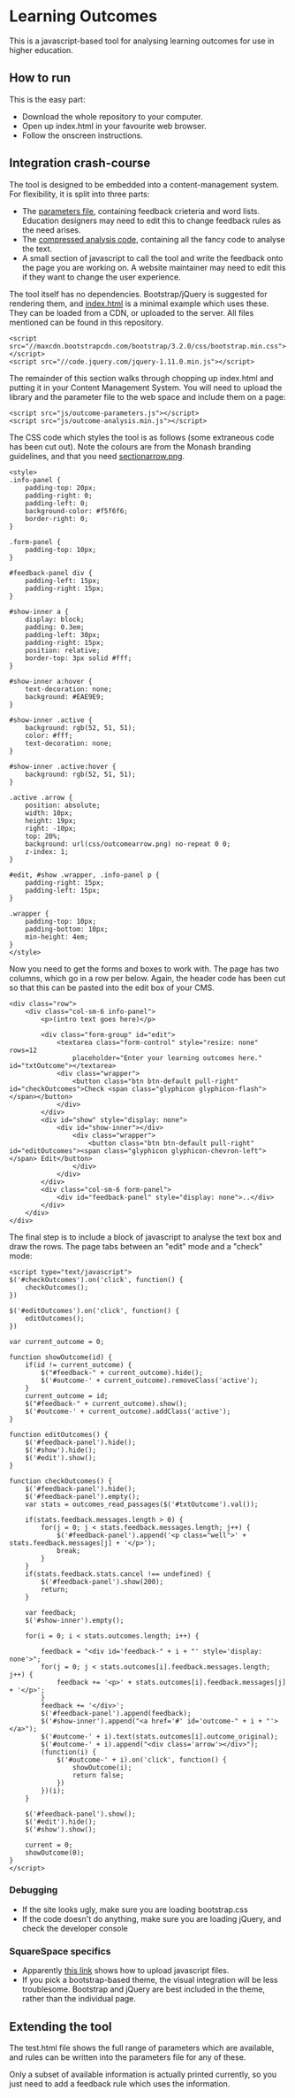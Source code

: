 Learning Outcomes
=================
This is a javascript-based tool for analysing learning outcomes for use in higher education.

How to run
----------
This is the easy part:
- Download the whole repository to your computer.
- Open up index.html in your favourite web browser.
- Follow the onscreen instructions.

Integration crash-course
------------------------
The tool is designed to be embedded into a content-management system. For flexibility, it is split into three parts:

- The [parameters file](https://github.com/mike42/learning-outcomes/blob/master/js/outcome-parameters.js), containing feedback crieteria and word lists. Education designers may need to edit this to change feedback rules as the need arises.
- The [compressed analysis code](https://github.com/mike42/learning-outcomes/blob/master/js/outcome-analysis.min.js), containing all the fancy code to analyse the text.
- A small section of javascript to call the tool and write the feedback onto the page you are working on. A website maintainer may need to edit this if they want to change the user experience.

The tool itself has no dependencies. Bootstrap/jQuery is suggested for rendering them, and [index.html](https://github.com/mike42/learning-outcomes/blob/master/index.html) is a minimal example which uses these. They can be loaded from a CDN, or uploaded to the server. All files mentioned can be found in this repository.

    <script src="//maxcdn.bootstrapcdn.com/bootstrap/3.2.0/css/bootstrap.min.css"></script>
	<script src="//code.jquery.com/jquery-1.11.0.min.js"></script>

The remainder of this section walks through chopping up index.html and putting it in your Content Management System. You will need to upload the library and the parameter file to the web space and include them on a page:

    <script src="js/outcome-parameters.js"></script>
    <script src="js/outcome-analysis.min.js"></script>

The CSS code which styles the tool is as follows (some extraneous code has been cut out). Note the colours are from the Monash branding guidelines, and that you need [sectionarrow.png](https://github.com/mike42/learning-outcomes/blob/master/css/sectionarrow.png).

	<style>
	.info-panel {
		padding-top: 20px;
		padding-right: 0;
		padding-left: 0;
		background-color: #f5f6f6;
		border-right: 0;
	}
	
	.form-panel {
		padding-top: 10px;
	}
	
	#feedback-panel div {
		padding-left: 15px;
		padding-right: 15px;
	}
	
	#show-inner a {
		display: block;
		padding: 0.3em;
		padding-left: 30px;
		padding-right: 15px;
		position: relative;
		border-top: 3px solid #fff;
	}
	
	#show-inner a:hover {
		text-decoration: none;
		background: #EAE9E9;
	}
	
	#show-inner .active {
		background: rgb(52, 51, 51);
		color: #fff;
		text-decoration: none;
	}
	
	#show-inner .active:hover {
		background: rgb(52, 51, 51);
	}
	
	.active .arrow {
		position: absolute;
		width: 10px;
		height: 19px;
		right: -10px;
		top: 20%;
		background: url(css/outcomearrow.png) no-repeat 0 0;
		z-index: 1;
	}
	
	#edit, #show .wrapper, .info-panel p {
		padding-right: 15px;
		padding-left: 15px;
	}
	
	.wrapper {
		padding-top: 10px;
		padding-bottom: 10px;
		min-height: 4em;
	}
	</style>

Now you need to get the forms and boxes to work with. The page has two columns, which go in a row per below. Again, the header code has been cut so that this can be pasted into the edit box of your CMS.

	<div class="row">
		<div class="col-sm-6 info-panel">
			<p>(intro text goes here)</p>
	
			<div class="form-group" id="edit">
				<textarea class="form-control" style="resize: none" rows=12
					placeholder="Enter your learning outcomes here." id="txtOutcome"></textarea>
				<div class="wrapper">
					<button class="btn btn-default pull-right" id="checkOutcomes">Check <span class="glyphicon glyphicon-flash"></span></button>
				</div>
			</div>
			<div id="show" style="display: none">
				<div id="show-inner"></div>
					<div class="wrapper">
						<button class="btn btn-default pull-right" id="editOutcomes"><span class="glyphicon glyphicon-chevron-left"></span> Edit</button>
					</div>
				</div>
			</div>
			<div class="col-sm-6 form-panel">
				<div id="feedback-panel" style="display: none">..</div>
			</div>
		</div>
	</div>

The final step is to include a block of javascript to analyse the text box and draw the rows. The page tabs between an "edit" mode and a "check" mode:

	<script type="text/javascript">
	$('#checkOutcomes').on('click', function() {
		checkOutcomes();
	})
	
	$('#editOutcomes').on('click', function() {
		editOutcomes();
	})
	
	var current_outcome = 0;
	
	function showOutcome(id) {
		if(id != current_outcome) {
			$("#feedback-" + current_outcome).hide();
			$('#outcome-' + current_outcome).removeClass('active');
		}
		current_outcome = id;
		$("#feedback-" + current_outcome).show();
		$('#outcome-' + current_outcome).addClass('active');
	}
	
	function editOutcomes() {
		$('#feedback-panel').hide();
		$('#show').hide();
		$('#edit').show();
	}
	
	function checkOutcomes() {
		$('#feedback-panel').hide();
		$('#feedback-panel').empty();
		var stats = outcomes_read_passages($('#txtOutcome').val());

		if(stats.feedback.messages.length > 0) {
			for(j = 0; j < stats.feedback.messages.length; j++) {
				$('#feedback-panel').append('<p class="well">' + stats.feedback.messages[j] + '</p>');
				break;
			}
		}
		if(stats.feedback.stats.cancel !== undefined) {
			$('#feedback-panel').show(200);
			return;
		}
	
		var feedback;
		$('#show-inner').empty();
	
		for(i = 0; i < stats.outcomes.length; i++) {

			feedback = "<div id='feedback-" + i + "' style='display: none'>";
			for(j = 0; j < stats.outcomes[i].feedback.messages.length; j++) {
				feedback += '<p>' + stats.outcomes[i].feedback.messages[j] + '</p>';
			}
			feedback += '</div>';
			$('#feedback-panel').append(feedback);
			$('#show-inner').append("<a href='#' id='outcome-" + i + "'></a>");
			$('#outcome-' + i).text(stats.outcomes[i].outcome_original);
			$('#outcome-' + i).append("<div class='arrow'></div>");
			(function(i) {
				$('#outcome-' + i).on('click', function() {
					showOutcome(i);
					return false;
				})
			})(i);
		}
	
		$('#feedback-panel').show();
		$('#edit').hide();
		$('#show').show();
	
		current = 0;
		showOutcome(0);
	}
	</script>

### Debugging
- If the site looks ugly, make sure you are loading bootstrap.css
- If the code doesn't do anything, make sure you are loading jQuery, and check the developer console

### SquareSpace specifics
- Apparently [this link](http://answers.squarespace.com/questions/2080/where-do-i-upload-javascript-files) shows how to upload javascript files.
- If you pick a bootstrap-based theme, the visual integration will be less troublesome. Bootstrap and jQuery are best included in the theme, rather than the individual page.

Extending the tool
------------------
The test.html file shows the full range of parameters which are available, and rules can be written into the parameters file for any of these.

Only a subset of available information is actually printed currently, so you just need to add a feedback rule which uses the information.
